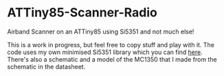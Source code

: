# ATTiny85-Scanner-Radio
Airband Scanner on an ATTiny85 using Si5351 and not much else!

This is a work in progress, but feel free to copy stuff and play with it. The code uses my own minimised Si5351 library which you can find [here](https://github.com/G1OJS/G1OJS_Tiny_Si5351_CLK0). There's also a schematic and a model of the MC1350 that I made from the schematic in the datasheet.


<script async src="//www.instagram.com/embed.js"></script>
